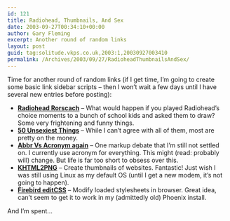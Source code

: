 ```yaml
---
id: 121
title: Radiohead, Thumbnails, And Sex
date: 2003-09-27T00:34:10+00:00
author: Gary Fleming
excerpt: Another round of random links
layout: post
guid: tag:solitude.vkps.co.uk,2003:1,20030927003410
permalink: /Archives/2003/09/27/RadioheadThumbnailsAndSex/
---
```

Time for another round of random links (if I get time, I&#8217;m going to create some basic link sidebar scripts &#8211; then I won&#8217;t wait a few days until I have several new entries before posting):

  * **[Radiohead Rorscach](http://www.eastbayexpress.com/issues/2003-09-17/music.html/1/index.html)** &#8211; What would happen if you played Radiohead&#8217;s choice moments to a bunch of school kids and asked them to draw? Some very frightening and funny things.
  * **[50 Unsexiest Things](http://www.nerve.com/regulars/quickies/unsexy/)** &#8211; While I can&#8217;t agree with all of them, most are pretty on the money.
  * **[Abbr Vs Acronym again](http://www.benmeadowcroft.com/webdev/articles/abbr-vs-acronym.shtml)** &#8211; One markup debate that I&#8217;m still not settled on. I currently use acronym for everything. This might (read: probably will) change. But life is far too short to obsess over this.
  * **[K<acronym title="HyperText Markup Language">HTML</acronym>2PNG](http://www.babysimon.co.uk/khtml2png/)** &#8211; Create thumbnails of websites. Fantastic! Just wish I was still using Linux as my default OS (until I get a new modem, it&#8217;s not going to happen).
  * **[Firebird edit<acronym title="Cascading Style Sheets">CSS</acronym>](http://editcss.mozdev.org/)** &#8211; Modify loaded stylesheets in browser. Great idea, can&#8217;t seem to get it to work in my (admittedly old) Phoenix install.

And I&#8217;m spent&#8230;